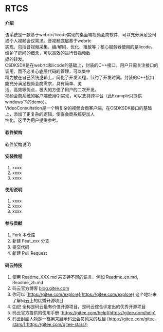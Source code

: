 # RTCS

#### 介绍
该系统是一款基于webrtc/licode实现的桌面端视频会商软件，可以充分满足公司或个人视频会议需求。音视频底层基于webrtc<br>
实现，包括音视频采集、编/解码、优化、播放等；核心服务器使用的是licode，维护了房间的概念，可以高效的进行音视频数<br>
据的转发。<br>
CSDKSDK是在webrtc和licode的基础上，封装的C++接口。用户只需关注接口的调用，而不必关心底层代码的管理，可以集中<br>
精力放在自己系统逻辑上，简化了开发流程，节约了开发时间。封装的C++接口能充分满足视频会商需求，具有简单、灵<br>
活、高效等优点，极大的方便了用户的二次开发。<br>
视频会商系统的客户端使用Qt实现，可以支持跨平台（此Example只提供windows下的demo）。<br>
VideoConsultation是一个稍复杂的视频会商客户端，在CSDKSDK接口的基础上，添加了更复杂的逻辑，使得会商系统更加人<br>
性化，这里为用户提供参考。

#### 软件架构
软件架构说明


#### 安装教程

1. xxxx
2. xxxx
3. xxxx

#### 使用说明

1. xxxx
2. xxxx
3. xxxx

#### 参与贡献

1. Fork 本仓库
2. 新建 Feat_xxx 分支
3. 提交代码
4. 新建 Pull Request


#### 码云特技

1. 使用 Readme\_XXX.md 来支持不同的语言，例如 Readme\_en.md, Readme\_zh.md
2. 码云官方博客 [blog.gitee.com](https://blog.gitee.com)
3. 你可以 [https://gitee.com/explore](https://gitee.com/explore) 这个地址来了解码云上的优秀开源项目
4. [GVP](https://gitee.com/gvp) 全称是码云最有价值开源项目，是码云综合评定出的优秀开源项目
5. 码云官方提供的使用手册 [https://gitee.com/help](https://gitee.com/help)
6. 码云封面人物是一档用来展示码云会员风采的栏目 [https://gitee.com/gitee-stars/](https://gitee.com/gitee-stars/)
